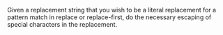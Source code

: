   Given a replacement string that you wish to be a literal
   replacement for a pattern match in replace or replace-first, do the
   necessary escaping of special characters in the replacement.